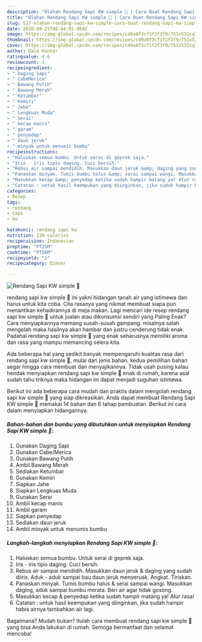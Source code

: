 ```yaml
---
description: "Olahan Rendang Sapi KW simple 🐄 | Cara Buat Rendang Sapi KW simple 🐄 Yang Bikin Ngiler"
title: "Olahan Rendang Sapi KW simple 🐄 | Cara Buat Rendang Sapi KW simple 🐄 Yang Bikin Ngiler"
slug: 517-olahan-rendang-sapi-kw-simple-cara-buat-rendang-sapi-kw-simple-yang-bikin-ngiler
date: 2020-09-25T00:44:01.064Z
image: https://img-global.cpcdn.com/recipes/c49a0f3cf1f2f3f9/751x532cq70/rendang-sapi-kw-simple-🐄-foto-resep-utama.jpg
thumbnail: https://img-global.cpcdn.com/recipes/c49a0f3cf1f2f3f9/751x532cq70/rendang-sapi-kw-simple-🐄-foto-resep-utama.jpg
cover: https://img-global.cpcdn.com/recipes/c49a0f3cf1f2f3f9/751x532cq70/rendang-sapi-kw-simple-🐄-foto-resep-utama.jpg
author: Dale Hunter
ratingvalue: 4.6
reviewcount: 3
recipeingredient:
- " Daging Sapi"
- " CabeMerica"
- " Bawang Putih"
- " Bawang Merah"
- " Ketumbar"
- " Kemiri"
- " Jahe"
- " Lengkuas Muda"
- " Serai"
- " kecap manis"
- " garam"
- " penyedap"
- " daun jeruk"
- " minyak untuk menumis bumbu"
recipeinstructions:
- "Haluskan semua bumbu. Untuk serai di geprek saja."
- "Iris - iris tipis daging. Cuci bersih."
- "Rebus air sampai mendidih. Masukkan daun jeruk &amp; daging yang sudah diiris. Aduk - aduk sampai bau daun jeruk menyeruak. Angkat. Tiriskan."
- "Panaskan minyak. Tumis bumbu halus &amp; serai sampai wangi. Masukkan daging, aduk sampai bumbu merata. Beri air agar tidak gosong."
- "Masukkan kecap &amp; penyedap ketika sudah hampir matang ya! Atur rasa!"
- "Catatan : untuk hasil keempukan yang diinginkan, jika sudah hampir habis airnya tambahkan air lagi."
categories:
- Resep
tags:
- rendang
- sapi
- kw

katakunci: rendang sapi kw 
nutrition: 239 calories
recipecuisine: Indonesian
preptime: "PT25M"
cooktime: "PT56M"
recipeyield: "1"
recipecategory: Dinner

---
```



![Rendang Sapi KW simple 🐄](https://img-global.cpcdn.com/recipes/c49a0f3cf1f2f3f9/751x532cq70/rendang-sapi-kw-simple-🐄-foto-resep-utama.jpg)


rendang sapi kw simple 🐄 ini yakni hidangan tanah air yang istimewa dan harus untuk kita coba. Cita rasanya yang nikmat membuat siapa pun menantikan kehadirannya di meja makan.
Lagi mencari ide resep rendang sapi kw simple 🐄 untuk jualan atau dikonsumsi sendiri yang Paling Enak? Cara menyiapkannya memang susah-susah gampang. misalnya salah mengolah maka hasilnya akan hambar dan justru cenderung tidak enak. Padahal rendang sapi kw simple 🐄 yang enak seharusnya memiliki aroma dan rasa yang mampu memancing selera kita.



Ada beberapa hal yang sedikit banyak mempengaruhi kualitas rasa dari rendang sapi kw simple 🐄, mulai dari jenis bahan, kedua pemilihan bahan segar hingga cara membuat dan menyajikannya. Tidak usah pusing kalau hendak menyiapkan rendang sapi kw simple 🐄 enak di rumah, karena asal sudah tahu triknya maka hidangan ini dapat menjadi suguhan istimewa.


Berikut ini ada beberapa cara mudah dan praktis dalam mengolah rendang sapi kw simple 🐄 yang siap dikreasikan. Anda dapat membuat Rendang Sapi KW simple 🐄 memakai 14 bahan dan 6 tahap pembuatan. Berikut ini cara dalam menyiapkan hidangannya.

<!--inarticleads1-->

##### Bahan-bahan dan bumbu yang dibutuhkan untuk menyiapkan Rendang Sapi KW simple 🐄:

1. Gunakan  Daging Sapi
1. Gunakan  Cabe/Merica
1. Gunakan  Bawang Putih
1. Ambil  Bawang Merah
1. Sediakan  Ketumbar
1. Gunakan  Kemiri
1. Siapkan  Jahe
1. Siapkan  Lengkuas Muda
1. Gunakan  Serai
1. Ambil  kecap manis
1. Ambil  garam
1. Siapkan  penyedap
1. Sediakan  daun jeruk
1. Ambil  minyak untuk menumis bumbu




<!--inarticleads2-->

##### Langkah-langkah menyiapkan Rendang Sapi KW simple 🐄:

1. Haluskan semua bumbu. Untuk serai di geprek saja.
1. Iris - iris tipis daging. Cuci bersih.
1. Rebus air sampai mendidih. Masukkan daun jeruk &amp; daging yang sudah diiris. Aduk - aduk sampai bau daun jeruk menyeruak. Angkat. Tiriskan.
1. Panaskan minyak. Tumis bumbu halus &amp; serai sampai wangi. Masukkan daging, aduk sampai bumbu merata. Beri air agar tidak gosong.
1. Masukkan kecap &amp; penyedap ketika sudah hampir matang ya! Atur rasa!
1. Catatan : untuk hasil keempukan yang diinginkan, jika sudah hampir habis airnya tambahkan air lagi.




Bagaimana? Mudah bukan? Itulah cara membuat rendang sapi kw simple 🐄 yang bisa Anda lakukan di rumah. Semoga bermanfaat dan selamat mencoba!
